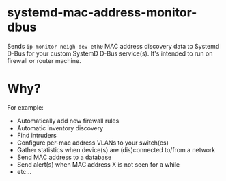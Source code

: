 # systemd-mac-address-monitor-dbus

Sends `ip monitor neigh dev eth0` MAC address discovery data to Systemd D-Bus for your custom SystemD D-Bus service(s). It's intended to run on firewall or router machine.

# Why?

For example:

* Automatically add new firewall rules
* Automatic inventory discovery
* Find intruders
* Configure per-mac address VLANs to your switch(es)
* Gather statistics when device(s) are (dis)connected to/from a network
* Send MAC address to a database
* Send alert(s) when MAC address X is not seen for a while
* etc...
 
